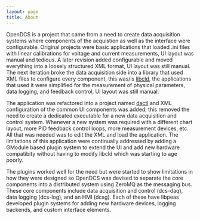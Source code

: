 ```yaml
---
layout: page
title: About
---
```


OpenDCS is a project that came from a need to create data acquisition systems
where components of the acquistion as well as the interface were configurable.
Original projects were basic applications that loaded .ini files with linear
calibrations for voltage and current measurements, UI layout was manual and
tedious. A later revision added configurable and moved everything into a
loosely structured XML format, UI layout was still manual. The next iteration
broke the data acquisition side into a library that used XML files to configure
every component, this was/is [libcld](https://github.com/geoffjay/libcld), the
applications that used it were simplified for the measurement of physical
parameters, data logging, and feedback control, UI layout was still manual.

The application was refactored into a project named
[dactl](https://github.com/coanda/dactl) and XML configuration of the common UI
components was added, this removed the need to create a dedicated executable
for a new data acquisition and control system. Whenever a new system was
required with a different chart layout, more PID feedback control loops, more
measurement devices, etc. All that was needed was to edit the XML and load the
application. The limitations of this application were continually addressed by
adding a GModule based plugin system to extend the UI and add new hardware
compatibity without having to modify libcld which was starting to age poorly.

The plugins worked well for the need but were started to show limitations in
how they were designed so OpenDCS was devised to separate the core components
into a distributed system using ZeroMQ as the messaging bus. These core
components include data acquisition and control (dcs-daq), data logging
(dcs-log), and an HMI (dcsg). Each of these have libpeas developed plugin
systems for adding new hardware devices, logging backends, and custom interface
elements.
